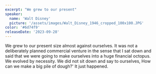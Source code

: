 ```yaml
---
excerpt: "We grew to our present"
speaker:
  name: 'Walt Disney'
  picture: '/assets/images/Walt_Disney_1946_cropped_100x100.JPG'
color: '#6d74f9'
releaseDate: '2023-09-28'
---
```

We grew to our present size almost against ourselves. It was not a deliberately planned commercial venture in the sense that I sat down and said that we were going to make ourselves into a huge financial octopus. We evolved by necessity. We did not sit down and say to ourselves, How can we make a big pile of dough?' It just happened.